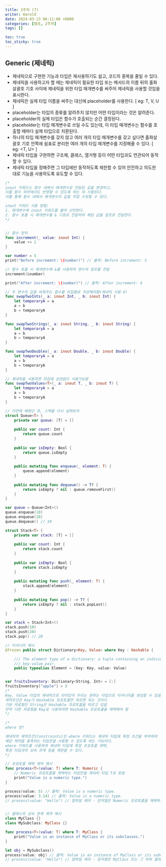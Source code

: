 ```yaml
---
title: 2주차 (7)
writer: Harold
date: 2024-03-13 06:11:00 +0800
categories: [캠프, 2주차]
tags: []

toc: true
toc_sticky: true
---
```


## Generic (제네릭)
- 제네릭으로 구현한 기능과 타입은 재사용하기도 쉽고, 코드의 중복을 줄일 수 있다.
- 제네릭을 사용하고자 할 때는 제네릭이 필요한 타입 또는 메서드의 이름 뒤의 홀화살괄호 기호 사이에 제네릭을 위한 타입 매개변수를 써주어 제네릭을 사용할 것임을 표시한다.
- 제네릭은 실제 타입 이름을 써주는 대신에 placeholder를 사용한다. [ eg: T, V, U ]
- placeholder는 타입의 종류를 알려주지 않지만 어떤 타입이라는 것은 알려준다.
- placeholder의 실제 타입은 함수가 호출되는 순간 결정된다.
- placeholder는 타입 매개변수로 쓰일 수도 있는데, 이 타입 매개변수는 함수를 호출할 때마다 실제 타입으로 치환된다.
- 하나의 타입 매개변수를 갖지 않고 여러 개의 타입 매개변수를 갖고 싶다면 홀화살괄호 기호 안쪽에 쉼표로 분리한 여러 개의 타입 매개변수를 지정해줄 수 있다. [ eg: <T, U> ]
- 제네릭 타입을 구현하면 구조체, 클래스, 열거형 등이 어떤 타입과도 연관되어 동작할 수 있다.
- 제네릭 타입을 정해주면 그 타입에만 동작하도록 제한할 수 있어 안전하고 의도한 대로 기능을 사용하도록 유도할 수 있다.

```swift
/*
inout 키워드는 함수 내에서 매개변수로 전달된 값을 변경하고, 
이를 함수 외부에서도 반영할 수 있도록 하는 데 사용된다. 
이를 통해 함수 내에서 매개변수의 값을 직접 수정할 수 있다.

inout 키워드 사용 방법:
1. 매개변수에 inout 키워드를 붙여 선언한다.
2. 함수 호출 시 매개변수를 & 기호로 전달하여 해당 값을 참조로 전달한다.
*/


// 함수 정의
func increment(_ value: inout Int) {
    value += 1
}

var number = 5
print("Before increment: \(number)") // 출력: Before increment: 5

// 함수 호출 시 매개변수에 &를 사용하여 변수의 참조를 전달
increment(&number)

print("After increment: \(number)") // 출력: After increment: 6

// 두 변수의 값을 바꿔주는 함수를 타입별로 작성해야함(제네릭 사용 X)
func swapTwoInts(_ a: inout Int, _ b: inout Int) {
    let temporaryA = a
    a = b
    b = temporaryA
}

func swapTwoStrings(_ a: inout String, _ b: inout String) {
    let temporaryA = a
    a = b
    b = temporaryA
}

func swapTwoDoubles(_ a: inout Double, _ b: inout Double) {
    let temporaryA = a
    a = b
    b = temporaryA
}

// 제네릭을 사용하면 타입에 상관없이 사용가능함
func swapTwoValues<T>(_ a: inout T, _ b: inout T) {
    let temporaryA = a
    a = b
    b = temporaryA
}

// 이전에 배웠던 큐, 스택을 다시 살펴보자
struct Queue<T> {
    private var queue: [T] = []
    
    public var count: Int {
        return queue.count
    }
    
    public var isEmpty: Bool {
        return queue.isEmpty
    }
    
    public mutating func enqueue(_ element: T) {
        queue.append(element)
    }
    
    public mutating func dequeue() -> T? {
        return isEmpty ? nil : queue.removeFirst()
    }
}

var queue = Queue<Int>()
queue.enqueue(10)
queue.enqueue(20)
queue.dequeue() // 10

struct Stack<T> {
    private var stack: [T] = []
    
    public var count: Int {
        return stack.count
    }
    
    public var isEmpty: Bool {
        return stack.isEmpty
    }
    
    public mutating func push(_ element: T) {
        stack.append(element)
    }
    
    public mutating func pop() -> T? {
        return isEmpty ? nil : stack.popLast()
    }
}

var stack = Stack<Int>()
stack.push(10)
stack.push(20)
stack.pop() // 20

// 딕셔너리 예시
@frozen public struct Dictionary<Key, Value> where Key : Hashable {

    /// The element type of a dictionary: a tuple containing an individual
    /// key-value pair.
    public typealias Element = (key: Key, value: Value)


var fruitsInventory: Dictionary<String, Int> = [:]
fruitsInventory["apple"] = 3
/*
Key, Value 타입의 제네릭으로 되어있어 우리는 원하는 타입으로 딕셔너리를 생성할 수 있음
제약조건은 Key가 Hashable 프로토콜만 따르면 되는 것이다
기본 자료형인 String은 Hashable 프로토콜을 따르고 있음
만약 다른 자료형을 Key로 사용하려면 Hashable 프로토콜을 채택해야 함
*/

/*
where 란?

제네릭의 제약조건(Constraints)인 where 키워드는 제네릭 타입에 특정 조건을 부여하여 
해당 제약을 충족하는 타입만을 사용할 수 있도록 하는 기능이다. 
where 키워드를 사용하여 제네릭 타입에 특정 프로토콜 채택, 
특정 타입과의 상속 관계 등을 제한할 수 있다.
*/

// 프로토콜 채택 제약 예시
func process<T>(value: T) where T: Numeric {
    // Numeric 프로토콜을 채택하는 타입만을 제네릭 타입 T로 받음
    print("Value is a numeric type.")
}

process(value: 5) // 출력: Value is a numeric type.
process(value: 3.14) // 출력: Value is a numeric type.
// process(value: "Hello") // 컴파일 에러 - 문자열은 Numeric 프로토콜을 채택하지 않음


// 클래스의 상속 관계 제약 예시
class MyClass {}
class MySubclass: MyClass {}

func process<T>(value: T) where T: MyClass {
    print("Value is an instance of MyClass or its subclasses.")
}

let obj = MySubclass()
process(value: obj) // 출력: Value is an instance of MyClass or its subclasses.
// process(value: "Hello") // 컴파일 에러 - 문자열은 MyClass 또는 그 하위 클래스가 아님
```

